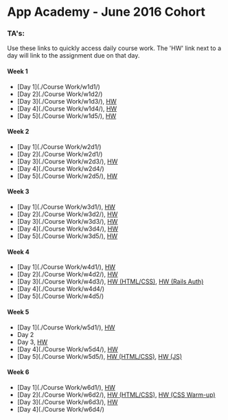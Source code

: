 # App Academy - June 2016 Cohort

### TA's:
Use these links to quickly access daily course work. The 'HW' link next to a day will link to the assignment due on that day.

#### Week 1
- [Day 1](./Course Work/w1d1/)
- [Day 2](./Course Work/w1d2/)
- [Day 3](./Course Work/w1d3/), [HW](./Homework/w1d3.rb)
- [Day 4](./Course Work/w1d4/), [HW](./Homework/w1d4/)
- [Day 5](./Course Work/w1d5/), [HW](./Homework/w1d5.rb)

#### Week 2
- [Day 1](./Course Work/w2d1/)
- [Day 2](./Course Work/w2d1/)
- [Day 3](./Course Work/w2d3/), [HW](./Homework/w2d3/)
- [Day 4](./Course Work/w2d4/)
- [Day 5](./Course Work/w2d5/), [HW](./Homework/w2d5.rb)

#### Week 3
- [Day 1](./Course Work/w3d1/), [HW](./Homework/w3d1/)
- [Day 2](./Course Work/w3d2/), [HW](./Homework/w3d2/)
- [Day 3](./Course Work/w3d3/), [HW](./Homework/w3d3/)
- [Day 4](./Course Work/w3d4/), [HW](./Homework/w3d4/)
- [Day 5](./Course Work/w3d5/), [HW](./Homework/w3d5.rb)

#### Week 4
- [Day 1](./Course Work/w4d1/), [HW](./Homework/html_css_curriculum/)
- [Day 2](./Course Work/w4d2/), [HW](./Homework/html_css_curriculum/)
- [Day 3](./Course Work/w4d3/), [HW (HTML/CSS)](./Homework/html_css_curriculum/), [HW (Rails Auth)](./Homework/w4d3/)
- [Day 4](./Course Work/w4d4/)
- [Day 5](./Course Work/w4d5/)

#### Week 5
- [Day 1](./Course Work/w5d1/), [HW](./Homework/w5d1/)
- Day 2
- Day 3, [HW](./Homework/w5d3.js)
- [Day 4](./Course Work/w5d4/), [HW](./Homework/w5d4.js)
- [Day 5](./Course Work/w5d5/), [HW (HTML/CSS)](./Homework/html_css_curriculum), [HW (JS)](./Homework/w5d5.js)

#### Week 6
- [Day 1](./Course Work/w6d1/), [HW](./Homework/html_css_curriculum)
- [Day 2](./Course Work/w6d2/), [HW (HTML/CSS)](./Homework/html_css_curriculum), [HW (CSS Warm-up)](./Homework/w6d2/)
- [Day 3](./Course Work/w6d3/), [HW](./Homework/w6d3/)
- [Day 4](./Course Work/w6d4/)
